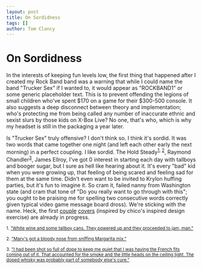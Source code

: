 ```yaml
---
layout: post
title: On Sordidness
tags: []
author: Tom Clancy
---
```


# On Sordidness

In the interests of keeping fun levels low, the first thing that happened after I created my Rock Band band was a warning that while I could name the band "Trucker Sex" if I wanted to, it would appear as "ROCKBAND1" or some generic placeholder text. This is to prevent offending the legions of small children who've spent $170 on a game for their $300-500 console. It also suggests a deep disconnect between theory and implementation; who's protecting me from being called any number of inaccurate ethnic and sexist slurs by those kids on X-Box Live? No one, that's who, which is why my headset is still in the packaging a year later.

Is "Trucker Sex" truly offensive? I don't think so. I think it's sordid. It was two words that came together one night (and left each other early the next morning) in a perfect coupling. I like sordid. The Hold Steady<sup><a href="#foot1">1</a>, <a href="#foot2">2</a></sup>, Raymond Chandler<sup><a href="#foot3">3</a></sup>, James Ellroy, I've got 0 interest in starting each day with tallboys and booger sugar, but I sure as hell like hearing about it. It's every "bad" kid when you were growing up, that feeling of being scared and feeling sad for them at the same time. Didn't even want to be invited to Krylon huffing parties, but it's fun to imagine it. So cram it, failed nanny from Washington state (and cram that tone of "Do you really want to go through with this"; you ought to be praising me for spelling two consecutive words correctly given typical video game message board dross). We're sticking with the name. Heck, the first <a href="http://img139.imageshack.us/my.php?image=tsbombinthehighwayuq7.jpg" target="_blank">couple</a> <a href="http://img165.imageshack.us/img165/2969/tsnevermellowdx1.jpg" target="_blank">covers</a> (inspired by chico's inspired design exercise) are already in progress.

<p id="foot1"><small>1. <a href="http://www.theholdsteady.com/lyrics.php#misc5" target="_blank">"White wine and some tallboy cans. They powered up and they proceeded to jam, man."</a></small></p>
<p id="foot2"><small>2. <a href="http://www.theholdsteady.com/lyrics.php#AKM3" target="_blank">"Mary's got a bloody nose from sniffing Margarita mix."</a></small></p>
<p id="foot3"><small>3. <a href="http://www.ae-lib.org.ua/texts-c/chandler__the_man_who_liked_dogs__en.htm#04" target="_blank">"I had been shot so full of dope to keep me quiet that I was having the French fits coming out of it. That accounted for the smoke and the little heads on the ceiling light. The doped whisky was probably part of somebody else's cure."</a></small></p>
